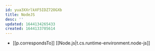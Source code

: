 ```yaml
---
id: yua3XXrlkXF5IDZ72OGXb
title: NodeJS
desc: ''
updated: 1644134265433
created: 1644133705614
---
```




- [[p.correspondsTo]] [[Node.js|t.cs.runtime-environment.node-js]]
